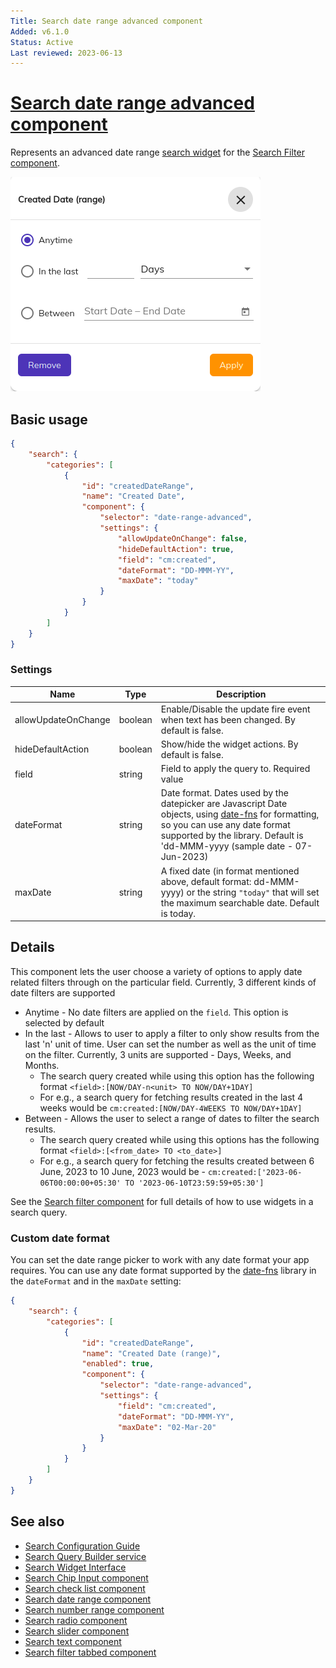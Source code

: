 ```yaml
---
Title: Search date range advanced component
Added: v6.1.0
Status: Active
Last reviewed: 2023-06-13
---
```


# [Search date range advanced component](../../../lib/content-services/src/lib/search/components/search-date-range-advanced/search-date-range-advanced.component.ts "Defined in search-date-range.component.ts")

Represents an advanced date range [search widget](../../../lib/content-services/src/lib/search/models/search-widget.interface.ts) for the [Search Filter component](search-filter.component.md).

![Date Range Advanced Widget](../../docassets/images/search-date-range-advanced.png)

## Basic usage

```json
{
    "search": {
        "categories": [
            {
                "id": "createdDateRange",
                "name": "Created Date",
                "component": {
                    "selector": "date-range-advanced",
                    "settings": {
                        "allowUpdateOnChange": false,
                        "hideDefaultAction": true,
                        "field": "cm:created",
                        "dateFormat": "DD-MMM-YY",
                        "maxDate": "today"
                    }
                }
            }
        ]
    }
}
```

### Settings

| Name | Type | Description                                                                                                                                                                                                                                                    |
| ---- | ---- |----------------------------------------------------------------------------------------------------------------------------------------------------------------------------------------------------------------------------------------------------------------|
| allowUpdateOnChange | boolean | Enable/Disable the update fire event when text has been changed. By default is false.                                                                                                                                                                          |
| hideDefaultAction | boolean | Show/hide the widget actions. By default is false.                                                                                                                                                                                                             |
| field | string | Field to apply the query to. Required value                                                                                                                                                                                                                    |
| dateFormat | string | Date format. Dates used by the datepicker are Javascript Date objects, using [date-fns](https://date-fns.org/v2.30.0/docs/format) for formatting, so you can use any date format supported by the library. Default is 'dd-MMM-yyyy (sample date - 07-Jun-2023) |
| maxDate | string | A fixed date (in format mentioned above, default format: dd-MMM-yyyy) or the string `"today"` that will set the maximum searchable date. Default is today.                                                                                                     |

## Details

This component lets the user choose a variety of options to apply date related filters through on the particular field. Currently, 3 different kinds of date filters are supported

- Anytime - No date filters are applied on the `field`. This option is selected by default
- In the last - Allows to user to apply a filter to only show results from the last 'n' unit of time. User can set the number as well as the unit of time on the filter. Currently, 3 units are supported - Days, Weeks, and Months.
  - The search query created while using this option has the following format
    `<field>:[NOW/DAY-n<unit> TO NOW/DAY+1DAY]`
  - For e.g., a search query for fetching results created in the last 4 weeks would be
    `cm:created:[NOW/DAY-4WEEKS TO NOW/DAY+1DAY]`
- Between - Allows the user to select a range of dates to filter the search results. 
  - The search query created while using this options has the following format
    `<field>:[<from_date> TO <to_date>]`
  - For e.g., a search query for fetching the results created between 6 June, 2023 to 10 June, 2023 would be - 
    `cm:created:['2023-06-06T00:00:00+05:30' TO '2023-06-10T23:59:59+05:30']`

See the [Search filter component](search-filter.component.md) for full details of how to use widgets
in a search query.

### Custom date format

You can set the date range picker to work with any date format your app requires. You can use
any date format supported by the [date-fns](https://date-fns.org/v2.30.0/docs/format) library
in the `dateFormat` and in the `maxDate` setting:

```json
{
    "search": {
        "categories": [
            {
                "id": "createdDateRange",
                "name": "Created Date (range)",
                "enabled": true,
                "component": {
                    "selector": "date-range-advanced",
                    "settings": {
                        "field": "cm:created",
                        "dateFormat": "DD-MMM-YY",
                        "maxDate": "02-Mar-20"
                    }
                }
            }
        ]
    }
}
```

## See also

-   [Search Configuration Guide](../../user-guide/search-configuration-guide.md)
-   [Search Query Builder service](../services/search-query-builder.service.md)
-   [Search Widget Interface](../interfaces/search-widget.interface.md)
-   [Search Chip Input component](search-chip-input.component.md)
-   [Search check list component](search-check-list.component.md)
-   [Search date range component](search-date-range.component.md)
-   [Search number range component](search-number-range.component.md)
-   [Search radio component](search-radio.component.md)
-   [Search slider component](search-slider.component.md)
-   [Search text component](search-text.component.md)
-   [Search filter tabbed component](search-filter-tabbed.component.md)
